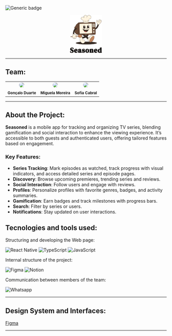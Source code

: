 ![Generic badge](https://img.shields.io/badge/status-completed-133e1a)

<div align="center">
<img src="https://github.com/miguelamoreira/seasoned/blob/main/app/assets/images/seasoned-header.svg" width="20%">
</div>


<hr>

## Team:

<table align="center">
    <tr>
        <td align="center">
        <img style="border-radius: 50%; width="100px;"" src="https://avatars.githubusercontent.com/u/128140754?v=4" width="100px;"><br>
        <sub>
        <b>Gonçalo Duarte</br>
        </td>
	<td align="center">
        <img style="border-radius: 50%; width="100px;"" src="https://avatars.githubusercontent.com/u/115265985?v=4" width="100px;"><br>
        <sub>
        <b>Miguela Moreira</br>
        </td>
        <td align="center">
        <img style="border-radius: 50%; width="100px;"" src="https://avatars.githubusercontent.com/u/115487844?v=4" width="100px;"><br>
        <sub>
        <b>Sofia Cabral</br>
        </td>
    </tr>
</table>

<hr>

## About the Project:

**Seasoned** is a mobile app for tracking and organizing TV series, blending gamification and social interaction to enhance the viewing experience. It’s accessible to both guests and authenticated users, offering tailored features based on engagement.

### Key Features:

- **Series Tracking**: Mark episodes as watched, track progress with visual indicators, and access detailed series and episode pages.  
- **Discovery**: Browse upcoming premieres, trending series and reviews.  
- **Social Interaction**: Follow users and engage with reviews.  
- **Profiles**: Personalize profiles with favorite genres, badges, and activity summaries.  
- **Gamification**: Earn badges and track milestones with progress bars.  
- **Search**: Filter by series or users.  
- **Notifications**: Stay updated on user interactions.

## Tecnologies and tools used:

Structuring and developing the Web page:

![React Native](https://img.shields.io/badge/ReactNative-222222?style=for-the-badge&logo=React&logoColor=)
![TypeScript](https://img.shields.io/badge/TypeScript-3178C6?style=for-the-badge&logo=typescript&logoColor=white)
![JavaScript](https://img.shields.io/badge/JavaScript-323330?style=for-the-badge&logo=javascript&logoColor=F7DF1E)

Internal structure of the project:

![Figma](https://img.shields.io/badge/figma-%23F24E1E.svg?style=for-the-badge&logo=figma&logoColor=white)
![Notion](https://img.shields.io/badge/Notion-000000?style=for-the-badge&logo=notion&logoColor=white)

Communication between members of the team:

![Whatsapp](https://img.shields.io/badge/WhatsApp-25D366?style=for-the-badge&logo=whatsapp&logoColor=white)

<hr>

## Design System and Interfaces:
[Figma](https://www.figma.com/design/NLAtC4Nt5uRSMgw0kTXgPy/Seasoned?m=auto&t=2dsBdDjNmqRpsAW6-1)

<hr>

